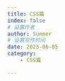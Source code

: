 ```yaml
---
title: CSS篇
index: false
# 设置作者
author: Summer
# 设置写作时间
date: 2023-06-05
category:
    - CSS篇

---
```


<AutoCatalog />